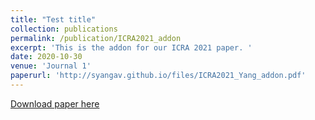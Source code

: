 ```yaml
---
title: "Test title"
collection: publications
permalink: /publication/ICRA2021_addon
excerpt: 'This is the addon for our ICRA 2021 paper. '
date: 2020-10-30
venue: 'Journal 1'
paperurl: 'http://syangav.github.io/files/ICRA2021_Yang_addon.pdf'
---
```

[Download paper here](http://syangav.github.io/files/ICRA2021_Yang_addon.pdf)